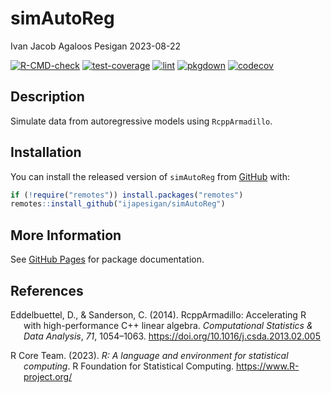 simAutoReg
================
Ivan Jacob Agaloos Pesigan
2023-08-22

<!-- README.md is generated from .setup/readme/README.Rmd. Please edit that file -->
<!-- badges: start -->

[![R-CMD-check](https://github.com/ijapesigan/simAutoReg/workflows/R-CMD-check/badge.svg)](https://github.com/ijapesigan/simAutoReg/actions)
[![test-coverage](https://github.com/ijapesigan/simAutoReg/actions/workflows/test-coverage.yml/badge.svg)](https://github.com/ijapesigan/simAutoReg/actions/workflows/test-coverage.yml)
[![lint](https://github.com/ijapesigan/simAutoReg/actions/workflows/lint.yml/badge.svg)](https://github.com/ijapesigan/simAutoReg/actions/workflows/lint.yml)
[![pkgdown](https://github.com/ijapesigan/simAutoReg/actions/workflows/pkgdown-gh-pages.yml/badge.svg)](https://github.com/ijapesigan/simAutoReg/actions/workflows/pkgdown-gh-pages.yml)
[![codecov](https://codecov.io/gh/ijapesigan/simAutoReg/branch/main/graph/badge.svg)](https://codecov.io/gh/ijapesigan/simAutoReg)
<!-- badges: end -->

## Description

Simulate data from autoregressive models using `RcppArmadillo`.

## Installation

You can install the released version of `simAutoReg` from
[GitHub](https://github.com/ijapesigan/simAutoReg) with:

``` r
if (!require("remotes")) install.packages("remotes")
remotes::install_github("ijapesigan/simAutoReg")
```

## More Information

See [GitHub Pages](https://ijapesigan.github.io/simAutoReg) for package
documentation.

## References

<div id="refs" class="references csl-bib-body hanging-indent"
line-spacing="2">

<div id="ref-Eddelbuettel-Sanderson-2014" class="csl-entry">

Eddelbuettel, D., & Sanderson, C. (2014). RcppArmadillo: Accelerating R
with high-performance C++ linear algebra. *Computational Statistics &
Data Analysis*, *71*, 1054–1063.
<https://doi.org/10.1016/j.csda.2013.02.005>

</div>

<div id="ref-RCoreTeam-2023" class="csl-entry">

R Core Team. (2023). *R: A language and environment for statistical
computing*. R Foundation for Statistical Computing.
<https://www.R-project.org/>

</div>

</div>
